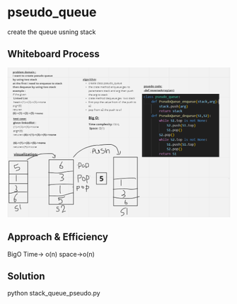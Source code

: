 # pseudo_queue
create the queue usning stack 
## Whiteboard Process
![pseudo_queue](./ch11.PNG)
## Approach & Efficiency
BigO Time-> o(n)
     space->o(n)

## Solution
python stack_queue_pseudo.py
